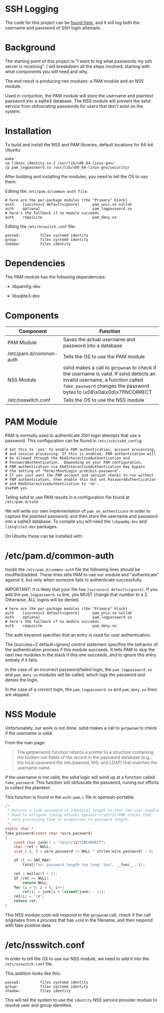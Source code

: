 # SSH Logging

The code for this project can be [found here](https://github.com/guffre/ssh_honeypot), and it will log both the username and password of SSH login attempts.

# Background

The starting point of this project is "I want to log what passwords my ssh server is receiving". I will breakdown all the steps involved, starting with what components you will need and why.

The end result is producing two modules: a PAM module and an NSS module.

Used in conjuction, the PAM module will store the username and plaintext password into a sqlite3 database. The NSS module will prevent the sshd service from obfuscating passwords for users that don't exist on the system.

# Installation

To build and install the NSS and PAM libraries, default locations for 64-bit Ubuntu:

```
make
cp libnss_identity.so.2 /usr/lib/x86_64-linux-gnu/
cp pam_logpassword.so /usr/lib/x86_64-linux-gnu/security/
```

After building and installing the modules, you need to tell the OS to use them:

Editing the `/etc/pam.d/common-auth file`:

```
# here are the per-package modules (the "Primary" block)
auth    [success=2 default=ignore]      pam_unix.so nullok
auth    optional                        pam_logpassword.so
# here's the fallback if no module succeeds
auth    requisite                       pam_deny.so
```

Editing the `/etc/nsswitch.conf` file:

```
passwd:         files systemd identity
group:          files systemd identity
shadow:         files identity
```

# Dependencies

The PAM module has the following dependencies:

* libpam0g-dev

* libsqlite3-dev

# Components

| Component              | Function                                                                                                                                                                                          |
| ---------------------- | ------------------------------------------------------------------------------------------------------------------------------------------------------------------------------------------------- |
| PAM Module             | Saves the actual username and password into a database                                                                                                                                            |
| /etc/pam.d/common-auth | Tells the OS to use the PAM module                                                                                                                                                                |
| NSS Module             | sshd makes a call to `getpwnam` to check if the username is valid. If sshd detects an invalid username, a function called `fake_password` changes the password bytes to \x08\x0a\x0d\x7fINCORRECT |
| /etc/nsswitch.conf     | Tells the OS to use the NSS module                                                                                                                                                                |

# PAM Module

PAM is normally used to authenticate SSH login attempts that use a password. This configuration can be found in `/etc/ssh/sshd_config`:

```
# Set this to 'yes' to enable PAM authentication, account processing,
# and session processing. If this is enabled, PAM authentication will
# be allowed through the KbdInteractiveAuthentication and
# PasswordAuthentication.  Depending on your PAM configuration,
# PAM authentication via KbdInteractiveAuthentication may bypass
# the setting of "PermitRootLogin prohibit-password".
# If you just want the PAM account and session checks to run without
# PAM authentication, then enable this but set PasswordAuthentication
# and KbdInteractiveAuthentication to 'no'.
UsePAM yes
```

Telling sshd to use PAM results in a configuration file found at `/etc/pam.d/sshd`

We will write our own implementation of `pam_sm_authenticate` in order to capture the plaintext password, and then store the username and password into a sqlite3 database. To compile you will need the `libpam0g-dev` and `libsqlite3-dev` packages.

On Ubuntu these can be installed with:

# /etc/pam.d/common-auth

Inside the `/etc/pam.d/common-auth` file the following lines should be modified/added. These lines tells PAM to use our module and "authenticate" against it, but only when someone fails to authenticate successfully.

IMPORTANT: It is likely that your file has `[success=1 default=ignore]`. If you add the `pam_logpassword.so` line, you MUST change that number to a 2. Otherwise, ALL logins will be denied.

```
# here are the per-package modules (the "Primary" block)
auth    [success=2 default=ignore]      pam_unix.so nullok
auth    optional                        pam_logpassword.so
# here's the fallback if no module succeeds
auth    requisite                       pam_deny.so
```

The auth keyword specifies that an entry is used for user authentication.

The [success=2 default=ignore] control statement specifies the behavior of the authentication process if this module succeeds. It tells PAM to skip the next two modules in the stack if this one succeeds, and to ignore this entry entirely if it fails.

In the case of an incorrect password/failed login, the `pam_logpassword.so` and `pam_deny.so` modules will be called, which logs the password and denies the login.

In the case of a correct login, the `pam_logpassword.so` and `pam_deny.so` lines are skipped.

# NSS Module

Unfortunately, our work is not done. sshd makes a call to `getpwnam` to check if the username is valid.

From the man page:

> The getpwnam() function returns a pointer to a structure containing the broken-out fields of the record in the password database (e.g., the local password file /etc/passwd, NIS, and LDAP) that matches the username name.

If the username is not valid, the sshd logic will wind up at a function called `fake_password`. This function will obfuscate the password, ruining our efforts to collect the plaintext.

This function is found in the `auth-pam.c` file in openssh-portable.

```c
/*
 * Returns a junk password of identical length to that the user supplied.
 * Used to mitigate timing attacks against crypt(3)/PAM stacks that
 * vary processing time in proportion to password length.
 */
static char *
fake_password(const char *wire_password)
{
    const char junk[] = "\b\n\r\177INCORRECT";
    char *ret = NULL;
    size_t i, l = wire_password != NULL ? strlen(wire_password) : 0;

    if (l >= INT_MAX)
        fatal("%s: password length too long: %zu", __func__, l);

    ret = malloc(l + 1);
    if (ret == NULL)
        return NULL;
    for (i = 0; i < l; i++)
        ret[i] = junk[i % (sizeof(junk) - 1)];
    ret[i] = '\0';
    return ret;
}
```

This NSS module code will respond to the `getpwnam` call, check if the call originates from a process that has `sshd` in the filename, and then respond with fake positive data.

# /etc/nsswitch.conf

In order to tell the OS to use our NSS module, we need to add it into the `/etc/nsswitch.conf` file.

This addition looks like this:

```
passwd:         files systemd identity
group:          files systemd identity
shadow:         files identity
```

This will tell the system to use the `identity` NSS service provider module to resolve user and group identities.
